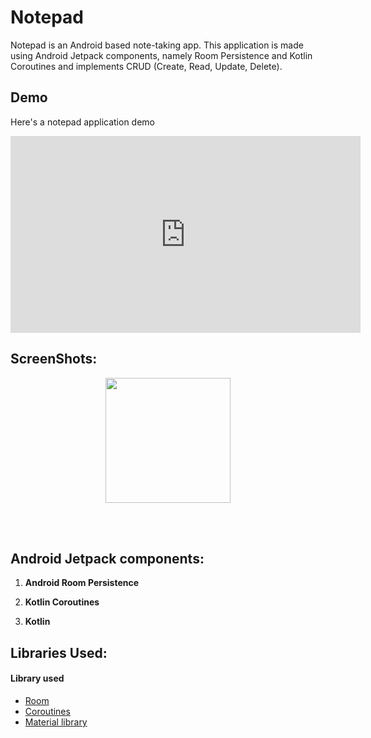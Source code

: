 # Notepad
Notepad is an Android based note-taking app. This application is made using Android Jetpack components, namely Room Persistence and Kotlin Coroutines and implements CRUD (Create, Read, Update, Delete).

## Demo

Here's a notepad application demo

<p align="center">
  <iframe width="560" height="315" src="https://www.youtube.com/embed/oNCR6tL8L0U?start=10" title="YouTube video player" frameborder="0" allow="accelerometer; autoplay; clipboard-write; encrypted-media; gyroscope; picture-in-picture" allowfullscreen></iframe>
</p>

## ScreenShots:
<p align="center">
  <img src="https://i.ibb.co/JvMP64V/20220415-154837-0000.png" width="200">
</p>
<br>
<br>

## Android Jetpack components:
1. __Android Room Persistence__

2. __Kotlin Coroutines__

3. __Kotlin__

## Libraries Used:
<h4>Library used</h4>
<ul>
<li><a href="https://developer.android.com/topic/libraries/architecture/room" target="_blank">Room</a></li>
<li><a href="https://developer.android.com/kotlin/coroutines" target="_blank">Coroutines</a></li>
<li><a href="https://material.io/develop/android/docs/getting-started/" target="_blank">Material library</a></li>
</ul>
